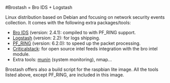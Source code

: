 #Brostash = Bro IDS + Logstash

Linux distribution based on Debian and focusing on network security events collection. It comes with the following extra packages/tools:

* [Bro IDS](https://www.bro.org/) (version: 2.4.1): compiled to with PF_RING support.
* [Logstash](https://www.elastic.co/products/logstash) (version: 2.2): for logs shipping.
* [PF_RING](http://www.ntop.org/products/packet-capture/pf_ring/) (version: 6.2.0): to speed up the packet processing.
* [Criticalstack](https://www.criticalstack.com/): for open source intel feeds integration with the bro intel module.
* Extra tools: [munin](http://munin-monitoring.org/) (system monitoring), nmap...

Brostash offers also a build script for the raspbian lite image. All the tools listed above, except PF_RING, are included in this image.
